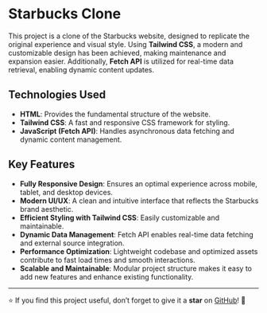 # Starbucks Clone

This project is a clone of the Starbucks website, designed to replicate the original experience and visual style. Using **Tailwind CSS**, a modern and customizable design has been achieved, making maintenance and expansion easier. Additionally, **Fetch API** is utilized for real-time data retrieval, enabling dynamic content updates.

## Technologies Used
- **HTML**: Provides the fundamental structure of the website.
- **Tailwind CSS**: A fast and responsive CSS framework for styling.
- **JavaScript (Fetch API)**: Handles asynchronous data fetching and dynamic content management.

## Key Features
- **Fully Responsive Design**: Ensures an optimal experience across mobile, tablet, and desktop devices.
- **Modern UI/UX**: A clean and intuitive interface that reflects the Starbucks brand aesthetic.
- **Efficient Styling with Tailwind CSS**: Easily customizable and maintainable.
- **Dynamic Data Management**: Fetch API enables real-time data fetching and external source integration.
- **Performance Optimization**: Lightweight codebase and optimized assets contribute to fast load times and smooth interactions.
- **Scalable and Maintainable**: Modular project structure makes it easy to add new features and enhance existing functionality.

---
⭐ If you find this project useful, don’t forget to give it a **star** on [GitHub](https://github.com/MehemmedEmchiyev/starbucks-clone)! 🚀
